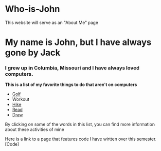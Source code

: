 # Who-is-John
This website will serve as an "About Me" page
# My name is John, but I have always gone by Jack
### I grew up in Columbia, Missouri and I have always loved computers.  

**This is a list of my favorite things to do that aren't on computers**

* [Golf](https://github.com/jackgparker2/My-golf-page.git) 
* Workout
* [Hike](https://github.com/jackgparker2/My-hiking-page.git)
* [Read](https://github.com/jackgparker2/My-Reading-Page.git)
* [Draw](https://github.com/jackgparker2/My-Drawing-Page.git)

By clicking on some of the words in this list, you can find more information about these activities of mine
  
Here is a link to a page that features code I have wirtten over this semester.  
[Code]
